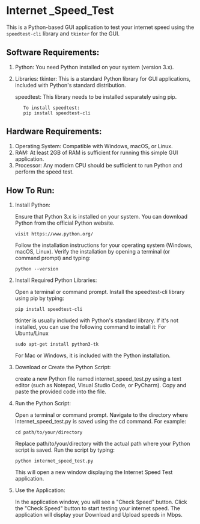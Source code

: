 # Internet _Speed_Test 
This is a Python-based GUI application to test your internet speed using the `speedtest-cli` library and `tkinter` for the GUI.

 ## Software Requirements:
 1) Python: You need Python installed on your system (version 3.x).

2) Libraries:
   tkinter: This is a standard Python library for GUI applications, included with Python's standard distribution.
   
   speedtest: This library needs to be installed separately using pip.
   
          To install speedtest:
          pip install speedtest-cli

## Hardware Requirements:
1) Operating System: Compatible with Windows, macOS, or Linux.
2) RAM: At least 2GB of RAM is sufficient for running this simple GUI application.
3) Processor: Any modern CPU should be sufficient to run Python and perform the speed test.


## How To Run:
1) Install Python:

   Ensure that Python 3.x is installed on your system.
   You can download Python from the official Python website.
   
       visit https://www.python.org/
   Follow the installation instructions for your operating system (Windows, macOS, Linux).
   Verify the installation by opening a terminal (or command prompt) and typing:
   
       python --version
2) Install Required Python Libraries:

   Open a terminal or command prompt.
   Install the speedtest-cli library using pip by typing:
   
       pip install speedtest-cli
   tkinter is usually included with Python's standard library. If it's not installed, you can use the following command to install it:
   For Ubuntu/Linux
   
       sudo apt-get install python3-tk
   For Mac or Windows, it is included with the Python installation.
   
3) Download or Create the Python Script:

   create a new Python file named internet_speed_test.py using a text editor (such as Notepad, Visual Studio Code, or PyCharm).
   Copy and paste the provided code into the file.

4) Run the Python Script:

   Open a terminal or command prompt.
   Navigate to the directory where internet_speed_test.py is saved using the cd command. For example:

       cd path/to/your/directory
   Replace path/to/your/directory with the actual path where your Python script is saved.
   Run the script by typing: 
  
       python internet_speed_test.py
   This will open a new window displaying the Internet Speed Test application.
   
 5) Use the Application:

    In the application window, you will see a "Check Speed" button.
    Click the "Check Speed" button to start testing your internet speed.
    The application will display your Download and Upload speeds in Mbps. 
  



  

